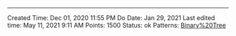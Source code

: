---
Created Time: Dec 01, 2020 11:55 PM
Do Date: Jan 29, 2021
Last edited time: May 11, 2021 9:11 AM
Points: 1500
Status: ok
Patterns: [Binary%20Tree](patterns/Binary%20Tree.md)